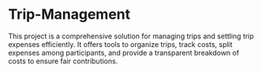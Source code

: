 # Trip-Management
This project is a comprehensive solution for managing trips and settling trip expenses efficiently. It offers tools to organize trips, track costs, split expenses among participants, and provide a transparent breakdown of costs to ensure fair contributions.
